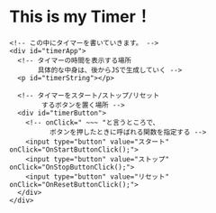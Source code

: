 <!DOCTYPE html>
<html lang="ja">
  <head>
    <meta charset="UTF-8">
    <title>Myタイマー</title>
    <script src="script.js" defer></script>
    <link rel="stylesheet" href="style.css">
  </head>

  <body>
    <h1>This is my Timer！</h1>

    <!-- この中にタイマーを書いていきます。 -->
    <div id="timerApp">
      <!-- タイマーの時間を表示する場所
           具体的な中身は、後からJSで生成していく -->
      <p id="timerString"></p>

      <!-- タイマーをスタート/ストップ/リセット
            するボタンを置く場所 -->
      <div id="timerButton">
        <!-- onClick=" ~~~ "と言うところで、
              ボタンを押したときに呼ばれる関数を指定する -->
        <input type="button" value="スタート" onClick="OnStartButtonClick();">
        <input type="button" value="ストップ" onClick="OnStopButtonClick();">
        <input type="button" value="リセット" onClick="OnResetButtonClick();">
      </div>
    </div>

  </body>
</html>

